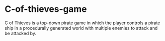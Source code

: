 # C-of-thieves-game
C of Thieves is a top-down pirate game in which the player controls a pirate ship in a procedurally generated world with multiple enemies to attack and be attacked by. 
